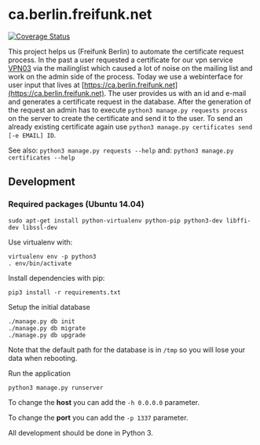 # ca.berlin.freifunk.net

[![Coverage Status](https://coveralls.io/repos/freifunk-berlin/ca.berlin.freifunk.net/badge.svg?branch=master&service=github)](https://coveralls.io/github/freifunk-berlin/ca.berlin.freifunk.net?branch=master)

This project helps us (Freifunk Berlin) to automate the certificate request
process. In the past a user requested a certificate for our vpn service
[VPN03](https://wiki.freifunk.net/Vpn03) via the mailinglist which caused a lot
of noise on the mailing list and work on the admin side of the process.
Today we use a webinterface for user input that lives at
[https://ca.berlin.freifunk.net](https://ca.berlin.freifunk.net). The user
provides us with an id and e-mail and generates a certificate request in the
database. After the generation of the request an admin has to execute
`python3 manage.py requests process` on the server to create the certificate and send it to the
user. To send an already existing certificate again use `python3 manage.py certificates send [-e EMAIL] ID`.

See also: `python3 manage.py requests --help` and: `python3 manage.py certificates --help`

## Development

### Required packages (Ubuntu 14.04)
`sudo apt-get install python-virtualenv python-pip python3-dev libffi-dev libssl-dev`

Use virtualenv with:

```
virtualenv env -p python3
. env/bin/activate
```

Install dependencies with pip:

```
pip3 install -r requirements.txt
```


Setup the initial database

```
./manage.py db init
./manage.py db migrate
./manage.py db upgrade
```

Note that the default path for the database is in `/tmp` so you will lose your data when rebooting.

Run the application
```
python3 manage.py runserver
```

To change the **host** you can add the `-h 0.0.0.0` parameter.

To change the **port** you can add the `-p 1337` parameter.

All development should be done in Python 3.
